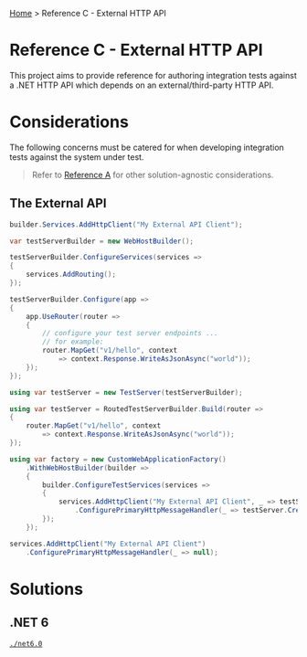 [Home](/) > Reference C - External HTTP API

# Reference C - External HTTP API

This project aims to provide reference for authoring integration tests against a .NET HTTP API which depends on an external/third-party HTTP API.

# Considerations

The following concerns must be catered for when developing integration tests against the system under test.

> Refer to [Reference A](<../Reference A - No external dependencies>) for other solution-agnostic considerations.

## The External API

``` csharp
builder.Services.AddHttpClient("My External API Client");
```

``` csharp
var testServerBuilder = new WebHostBuilder();

testServerBuilder.ConfigureServices(services =>
{
    services.AddRouting();
});

testServerBuilder.Configure(app =>
{
    app.UseRouter(router =>
    {
        // configure your test server endpoints ...
        // for example:
        router.MapGet("v1/hello", context
            => context.Response.WriteAsJsonAsync("world"));
    });
});

using var testServer = new TestServer(testServerBuilder);
```

``` csharp
using var testServer = RoutedTestServerBuilder.Build(router =>
{
    router.MapGet("v1/hello", context
        => context.Response.WriteAsJsonAsync("world"));
});
```

``` csharp
using var factory = new CustomWebApplicationFactory()
    .WithWebHostBuilder(builder =>
    {
        builder.ConfigureTestServices(services =>
        {
            services.AddHttpClient("My External API Client", _ => testServer.CreateClient())
                .ConfigurePrimaryHttpMessageHandler(_ => testServer.CreateHandler());
        });
    });
```

``` csharp
services.AddHttpClient("My External API Client")
    .ConfigurePrimaryHttpMessageHandler(_ => null);
```

# Solutions

## .NET 6

[`./net6.0`](./net6.0)

<!--
## .NET 7

[`./net7.0`](./net7.0)

## .NET 8

[`./net8.0`](./net8.0)
-->
